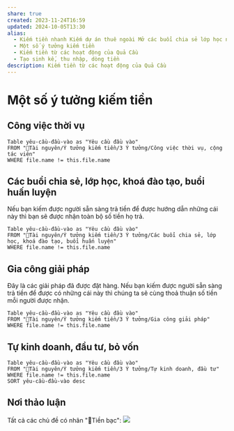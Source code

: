 ```yaml
---
share: true
created: 2023-11-24T16:59
updated: 2024-10-05T13:30
alias:
  - Kiếm tiền nhanh Kiếm dự án thuê ngoài Mở các buổi chia sẻ lớp học ngắn buổi huấn luyện Làm nhân viên ăn lương Đầu tư kinh doanh bán hàng Tạo lợi nhuận
  - Một số ý tưởng kiếm tiền
  - Kiếm tiền từ các hoạt động của Quả Cầu
  - Tạo sinh kế, thu nhập, dòng tiền
description: Kiếm tiền từ các hoạt động của Quả Cầu
---
```

# Một số ý tưởng kiếm tiền
## Công việc thời vụ
```dataview
Table yêu-cầu-đầu-vào as "Yêu cầu đầu vào"
FROM "📜Tài nguyên/Ý tưởng kiếm tiền/3 Ý tưởng/Công việc thời vụ, cộng tác viên" 
WHERE file.name != this.file.name
```

## Các buổi chia sẻ, lớp học, khoá đào tạo, buổi huấn luyện
Nếu bạn kiếm được người sẵn sàng trả tiền để được hướng dẫn những cái này thì bạn sẽ được nhận toàn bộ số tiền họ trả.
```dataview
Table yêu-cầu-đầu-vào as "Yêu cầu đầu vào"
FROM "📜Tài nguyên/Ý tưởng kiếm tiền/3 Ý tưởng/Các buổi chia sẻ, lớp học, khoá đào tạo, buổi huấn luyện" 
WHERE file.name != this.file.name
```

## Gia công giải pháp
Đây là các giải pháp đã được đặt hàng. Nếu bạn kiếm được người sẵn sàng trả tiền để được có những cái này thì chúng ta sẽ cùng thoả thuận số tiền mỗi người được nhận. 
```dataview
Table yêu-cầu-đầu-vào as "Yêu cầu đầu vào"
FROM "📜Tài nguyên/Ý tưởng kiếm tiền/3 Ý tưởng/Gia công giải pháp" 
WHERE file.name != this.file.name
```

## Tự kinh doanh, đầu tư, bỏ vốn
```dataview
Table yêu-cầu-đầu-vào as "Yêu cầu đầu vào"
FROM "📜Tài nguyên/Ý tưởng kiếm tiền/3 Ý tưởng/Tự kinh doanh, đầu tư" 
WHERE file.name != this.file.name
SORT yêu-cầu-đầu-vào desc
```


## Nơi thảo luận
Tất cả các chủ đề có nhãn "💸Tiền bạc":
[![](https://i.imgur.com/4rJvMNB.png)](https://discord.com/channels/898550123007709204/1219199843583524934)
